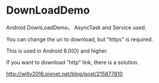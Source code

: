 # DownLoadDemo
Android DownLoadDemo， AsyncTask and Service used.

You can change the uri to download, but "https" is required.

This is used in Android 8.0(O) and higher.

If you want to download "http" link, there is a solution.

http://willy2016.pixnet.net/blog/post/215877810
